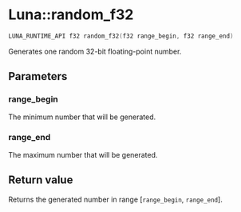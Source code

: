 # Luna::random_f32

```c++
LUNA_RUNTIME_API f32 random_f32(f32 range_begin, f32 range_end)
```

Generates one random 32-bit floating-point number. 



## Parameters
### range_begin
The minimum number that will be generated. 

### range_end
The maximum number that will be generated. 

## Return value
Returns the generated number in range [`range_begin`, `range_end`]. 

